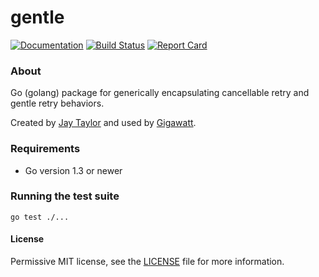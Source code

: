 # gentle

[![Documentation](https://godoc.org/github.com/gigawattio/gentle?status.svg)](https://godoc.org/github.com/gigawattio/gentle)
[![Build Status](https://travis-ci.org/gigawattio/gentle.svg?branch=master)](https://travis-ci.org/gigawattio/gentle)
[![Report Card](https://goreportcard.com/badge/github.com/gigawattio/gentle)](https://goreportcard.com/report/github.com/gigawattio/gentle)

### About

Go (golang) package for generically encapsulating cancellable retry and gentle retry behaviors.

Created by [Jay Taylor](https://jaytaylor.com/) and used by [Gigawatt](https://gigawatt.io/).

### Requirements

* Go version 1.3 or newer

### Running the test suite

    go test ./...

#### License

Permissive MIT license, see the [LICENSE](LICENSE) file for more information.
